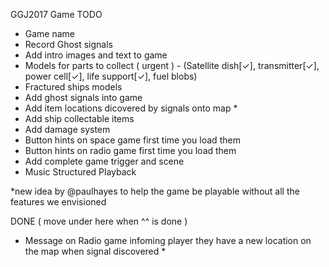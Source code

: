 GGJ2017 Game TODO

* Game name
* Record Ghost signals
* Add intro images and text to game
* Models for parts to collect ( urgent ) - (Satellite dish[✓], transmitter[✓], power cell[✓], life support[✓], fuel blobs)
* Fractured ships models
* Add ghost signals into game
* Add item locations dicovered by signals onto map *
* Add ship collectable items
* Add damage system
* Button hints on space game first time you load them
* Button hints on radio game first time you load them
* Add complete game trigger and scene
* Music Structured Playback

*new idea by @paulhayes to help the game be playable without all the features we envisioned

DONE ( move under here when ^^ is done )
* Message on Radio game infoming player they have a new location on the map when signal discovered *
